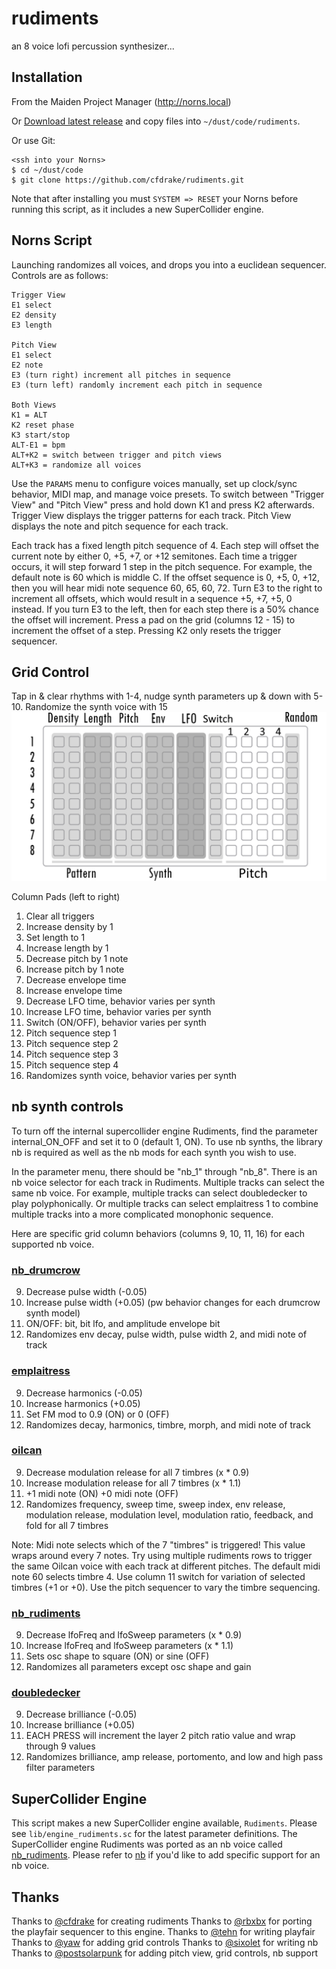 # rudiments

an 8 voice lofi percussion synthesizer...

## Installation

From the Maiden Project Manager (http://norns.local)

Or [Download latest release](https://github.com/cfdrake/rudiments/archive/master.zip) and copy files into `~/dust/code/rudiments`.

Or use Git:

```
<ssh into your Norns>
$ cd ~/dust/code
$ git clone https://github.com/cfdrake/rudiments.git
```

Note that after installing you must `SYSTEM => RESET` your Norns before running this script, as it includes a new SuperCollider engine.

## Norns Script

Launching randomizes all voices, and drops you into a euclidean sequencer. Controls are as follows:

```
Trigger View
E1 select
E2 density
E3 length

Pitch View
E1 select
E2 note
E3 (turn right) increment all pitches in sequence
E3 (turn left) randomly increment each pitch in sequence

Both Views
K1 = ALT
K2 reset phase
K3 start/stop
ALT-E1 = bpm
ALT+K2 = switch between trigger and pitch views
ALT+K3 = randomize all voices
```

Use the `PARAMS` menu to configure voices manually, set up clock/sync behavior, MIDI map, and manage voice presets. To switch between "Trigger View" and "Pitch View" press and hold down K1 and press K2 afterwards. Trigger View displays the trigger patterns for each track. Pitch View displays the note and pitch sequence for each track.

Each track has a fixed length pitch sequence of 4. Each step will offset the current note by either 0, +5, +7, or +12 semitones. Each time a trigger occurs, it will step forward 1 step in the pitch sequence. For example, the default note is 60 which is middle C. If the offset sequence is 0, +5, 0, +12, then you will hear midi note sequence 60, 65, 60, 72. Turn E3 to the right to increment all offsets, which would result in a sequence +5, +7, +5, 0 instead. If you turn E3 to the left, then for each step there is a 50% chance the offset will increment. Press a pad on the grid (columns 12 - 15) to increment the offset of a step. Pressing K2 only resets the trigger sequencer. 

## Grid Control
Tap in & clear rhythms with 1-4, nudge synth parameters up & down with 5-10.  Randomize the synth voice with 15
![Grid Control](grid-rudiments.PNG)

Column Pads (left to right)
1. Clear all triggers
2. Increase density by 1
3. Set length to 1
4. Increase length by 1
5. Decrease pitch by 1 note
6. Increase pitch by 1 note
7. Decrease envelope time
8. Increase envelope time
9. Decrease LFO time, behavior varies per synth
10. Increase LFO time, behavior varies per synth
11. Switch (ON/OFF), behavior varies per synth
12. Pitch sequence step 1
13. Pitch sequence step 2
14. Pitch sequence step 3
15. Pitch sequence step 4
16. Randomizes synth voice, behavior varies per synth

## nb synth controls

To turn off the internal supercollider engine Rudiments, find the parameter internal_ON_OFF and set it to 0 (default 1, ON). To use nb synths, the library nb is required as well as the nb mods for each synth you wish to use. 

In the parameter menu, there should be "nb_1" through "nb_8". There is an nb voice selector for each track in Rudiments. Multiple tracks can select the same nb voice. For example, multiple tracks can select doubledecker to play polyphonically. Or multiple tracks can select emplaitress 1 to combine multiple tracks into a more complicated monophonic sequence. 

Here are specific grid column behaviors (columns 9, 10, 11, 16) for each supported nb voice. 

### [nb_drumcrow](https://github.com/entzmingerc/nb_drumcrow)
9. Decrease pulse width (-0.05)
10. Increase pulse width (+0.05) (pw behavior changes for each drumcrow synth model)
11. ON/OFF: bit, bit lfo, and amplitude envelope bit
16. Randomizes env decay, pulse width, pulse width 2, and midi note of track

### [emplaitress](https://github.com/sixolet/emplaitress)
9. Decrease harmonics (-0.05)
10. Increase harmonics (+0.05)
11. Set FM mod to 0.9 (ON) or 0 (OFF)
16. Randomizes decay, harmonics, timbre, morph, and midi note of track

### [oilcan](https://github.com/zjb-s/oilcan)
9. Decrease modulation release for all 7 timbres (x * 0.9)
10. Increase modulation release for all 7 timbres (x * 1.1)
11. +1 midi note (ON) +0 midi note (OFF)
16. Randomizes frequency, sweep time, sweep index, env release, modulation release, modulation level, modulation ratio, feedback, and fold for all 7 timbres

Note: Midi note selects which of the 7 "timbres" is triggered! This value wraps around every 7 notes. Try using multiple rudiments rows to trigger the same Oilcan voice with each track at different pitches. The default midi note 60 selects timbre 4. Use column 11 switch for variation of selected timbres (+1 or +0). Use the pitch sequencer to vary the timbre sequencing. 

### [nb_rudiments](https://github.com/entzmingerc/nb_rudiments)
9. Decrease lfoFreq and lfoSweep parameters (x * 0.9)
10. Increase lfoFreq and lfoSweep parameters (x * 1.1)
11. Sets osc shape to square (ON) or sine (OFF)
16. Randomizes all parameters except osc shape and gain

### [doubledecker](https://github.com/sixolet/doubledecker)
9. Decrease brilliance (-0.05)
10. Increase brilliance (+0.05)
11. EACH PRESS will increment the layer 2 pitch ratio value and wrap through 9 values
16. Randomizes brilliance, amp release, portomento, and low and high pass filter parameters

## SuperCollider Engine

This script makes a new SuperCollider engine available, `Rudiments`. Please see `lib/engine_rudiments.sc` for the latest parameter definitions. The SuperCollider engine Rudiments was ported as an nb voice called [nb_rudiments](https://github.com/entzmingerc/nb_rudiments). Please refer to [nb](https://llllllll.co/t/n-b-et-al-v0-1/60374) if you'd like to add specific support for an nb voice.

## Thanks

Thanks to [@cfdrake](https://github.com/cfdrake) for creating rudiments
Thanks to [@rbxbx](http://github.com/rbxbx) for porting the playfair sequencer to this engine.
Thanks to [@tehn](https://llllllll.co/u/tehn/summary) for writing playfair
Thanks to [@yaw](https://llllllll.co/u/yaw/summary) for adding grid controls
Thanks to [@sixolet](https://llllllll.co/u/sixolet/summary) for writing nb
Thanks to [@postsolarpunk](https://llllllll.co/u/postsolarpunk/summary) for adding pitch view, grid controls, nb support